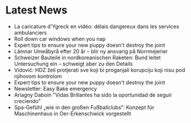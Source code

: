 # Latest News
-  La caricature d'Ygreck en vidéo: délais dangereux dans les services ambulanciers
-  Roll down car windows when you nap
-  Expert tips to ensure your new puppy doesn't destroy the joint
-  Lämnar Umeåbyrå efter 20 år – blir ny ansvarig på Norrmejerier
-  Schweizer Bauteile in nordkoreanischen Raketen: Bund leitet Untersuchung ein – schweigt aber zu den Details
-  Vidović: HDZ želi protjerati sve koji bi proganjali korupciju koji nisu pod njihovom kontrolom
-  Expert tips to ensure your new puppy doesn't destroy the joint
-  Newsletter: Easy Bake emergency
-  Ariagny Daboín "Vidas Brillantes ha sido la oportunidad de seguir creciendo”
-  Spa-Gefühl „wie in den großen Fußballclubs“: Konzept für Maschinenhaus in Oer-Erkenschwick vorgestellt
